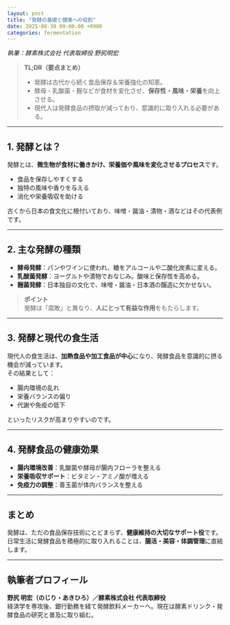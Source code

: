 ```yaml
---
layout: post
title: "発酵の基礎と健康への役割"
date: 2025-08-30 09:00:00 +0900
categories: fermentation
---
```


*執筆：酵素株式会社 代表取締役 野尻明宏*

> **TL;DR（要点まとめ）**  
> - 発酵は古代から続く食品保存＆栄養強化の知恵。  
> - 酵母・乳酸菌・麹などが食材を変化させ、**保存性・風味・栄養**を向上させる。  
> - 現代人は発酵食品の摂取が減っており、意識的に取り入れる必要がある。  

---

## 1. 発酵とは？

発酵とは、**微生物が食材に働きかけ、栄養価や風味を変化させるプロセス**です。  
- 食品を保存しやすくする  
- 独特の風味や香りを与える  
- 消化や栄養吸収を助ける  

古くから日本の食文化に根付いており、味噌・醤油・漬物・酒などはその代表例です。

---

## 2. 主な発酵の種類

- **酵母発酵**：パンやワインに使われ、糖をアルコールや二酸化炭素に変える。  
- **乳酸菌発酵**：ヨーグルトや漬物でおなじみ。酸味と保存性を高める。  
- **麹菌発酵**：日本独自の文化で、味噌・醤油・日本酒の醸造に欠かせない。  

> **ポイント**  
> 発酵は「腐敗」と異なり、**人にとって有益な作用**をもたらします。

---

## 3. 発酵と現代の食生活

現代人の食生活は、**加熱食品や加工食品が中心**になり、発酵食品を意識的に摂る機会が減っています。  
その結果として：  

- 腸内環境の乱れ  
- 栄養バランスの偏り  
- 代謝や免疫の低下  

といったリスクが高まりやすいのです。  

---

## 4. 発酵食品の健康効果

- **腸内環境改善**：乳酸菌や酵母が腸内フローラを整える  
- **栄養吸収サポート**：ビタミン・アミノ酸が増える  
- **免疫力の調整**：善玉菌が体内バランスを整える  

---

## まとめ

発酵は、ただの食品保存技術にとどまらず、**健康維持の大切なサポート役**です。  
日常生活に発酵食品を積極的に取り入れることは、**腸活・美容・体調管理**に直結します。  

---

## 執筆者プロフィール

**野尻 明宏（のじり・あきひろ）／酵素株式会社 代表取締役**  
経済学を専攻後、銀行勤務を経て発酵飲料メーカーへ。現在は酵素ドリンク・発酵食品の研究と普及に取り組む。  

